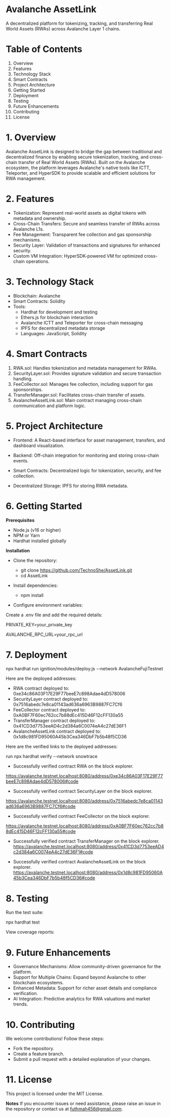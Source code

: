 # Avalanche AssetLink
A decentralized platform for tokenizing, tracking, and transferring Real World Assets (RWAs) across Avalanche Layer 1 chains.

# Table of Contents
1. Overview
2. Features
3. Technology Stack
4. Smart Contracts
5. Project Architecture
6. Getting Started
7. Deployment
8. Testing
9. Future Enhancements
10. Contributing
11. License

# 1. Overview
Avalanche AssetLink is designed to bridge the gap between traditional and decentralized finance by enabling secure tokenization, tracking, and cross-chain transfer of Real World Assets (RWAs). Built on the Avalanche ecosystem, the platform leverages Avalanche's native tools like ICTT, Teleporter, and HyperSDK to provide scalable and efficient solutions for RWA management.

# 2. Features
- Tokenization: Represent real-world assets as digital tokens with metadata and ownership.
- Cross-Chain Transfers: Secure and seamless transfer of RWAs across Avalanche L1s.
- Fee Management: Transparent fee collection and gas sponsorship mechanisms.
- Security Layer: Validation of transactions and signatures for enhanced security.
- Custom VM Integration: HyperSDK-powered VM for optimized cross-chain operations.

# 3. Technology Stack
- Blockchain: Avalanche
- Smart Contracts: Solidity
- Tools:
   - Hardhat for development and testing
   - Ethers.js for blockchain interaction
   - Avalanche ICTT and Teleporter for cross-chain messaging
   - IPFS for decentralized metadata storage
   - Languages: JavaScript, Solidity

# 4. Smart Contracts
1. RWA.sol: Handles tokenization and metadata management for RWAs.
2. SecurityLayer.sol: Provides signature validation and secure transaction handling.
3. FeeCollector.sol: Manages fee collection, including support for gas sponsorships.
4. TransferManager.sol: Facilitates cross-chain transfer of assets.
5. AvalancheAssetLink.sol: Main contract managing cross-chain communication and platform logic.

# 5. Project Architecture
- Frontend:
A React-based interface for asset management, transfers, and dashboard visualization.

- Backend:
Off-chain integration for monitoring and storing cross-chain events.

- Smart Contracts:
Decentralized logic for tokenization, security, and fee collection.

- Decentralized Storage:
IPFS for storing RWA metadata.

# 6. Getting Started
**Prerequisites**
- Node.js (v16 or higher)
- NPM or Yarn
- Hardhat installed globally

**Installation**
- Clone the repository:

   - git clone https://github.com/TechnoShe/AssetLink.git
   - cd AssetLink

- Install dependencies:

   - npm install

- Configure environment variables:

Create a .env file and add the required details:

PRIVATE_KEY=your_private_key

AVALANCHE_RPC_URL=your_rpc_url

# 7. Deployment
npx hardhat run ignition/modules/deploy.js --network AvalancheFujiTestnet

Here are the deployed addresses:
- RWA contract deployed to: 0xe34c86A03F17E29F77beeE7c898Adae4dD578006
- SecurityLayer contract deployed to: 0x7516abedc7e8ca01143ad636a6963B9887FC7Cf6
- FeeCollector contract deployed to: 0xA0BF7F60ec762cc7b88dEc415D46F12cFF130a55
- TransferManager contract deployed to: 0x41CD3d7753eeAD4c2d384a6C0074eA4c27dE36F1
- AvalancheAssetLink contract deployed to: 0x1d8c981FD95060A45b3Cea346DbF7b5b48f5CD36

Here are the verified links to the deployed addresses:

run npx hardhat verify --network snowtrace <contract address> <argument>

- Successfully verified contract RWA on the block explorer.

https://avalanche.testnet.localhost:8080/address/0xe34c86A03F17E29F77beeE7c898Adae4dD578006#code

- Successfully verified contract SecurityLayer on the block explorer.

https://avalanche.testnet.localhost:8080/address/0x7516abedc7e8ca01143ad636a6963B9887FC7Cf6#code

- Successfully verified contract FeeCollector on the block explorer.

https://avalanche.testnet.localhost:8080/address/0xA0BF7F60ec762cc7b88dEc415D46F12cFF130a55#code

- Successfully verified contract TransferManager on the block explorer.
https://avalanche.testnet.localhost:8080/address/0x41CD3d7753eeAD4c2d384a6C0074eA4c27dE36F1#code

- Successfully verified contract AvalancheAssetLink on the block explorer.
https://avalanche.testnet.localhost:8080/address/0x1d8c981FD95060A45b3Cea346DbF7b5b48f5CD36#code


# 8. Testing
Run the test suite:

npx hardhat test

View coverage reports:


# 9. Future Enhancements
- Governance Mechanisms: Allow community-driven governance for the platform.
- Support for Multiple Chains: Expand beyond Avalanche to other blockchain ecosystems.
- Enhanced Metadata: Support for richer asset details and compliance verification.
- AI Integration: Predictive analytics for RWA valuations and market trends.

# 10. Contributing
We welcome contributions! Follow these steps:

- Fork the repository.
- Create a feature branch.
- Submit a pull request with a detailed explanation of your changes.

# 11. License
This project is licensed under the MIT License.

**Notes**
If you encounter issues or need assistance, please raise an issue in the repository or contact us at futhmah456@gmail.com.
